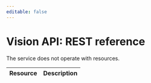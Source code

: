 ```yaml
---
editable: false
---
```


# Vision API: REST reference
The service does not operate with resources.

Resource | Description
--- | ---